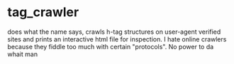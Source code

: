 # tag_crawler
does what the name says, crawls h-tag structures on user-agent 
verified sites and prints an interactive html file for inspection. 
I hate online crawlers because they fiddle too much with certain
"protocols". No power to da whait man
